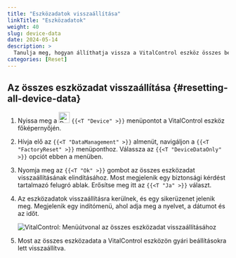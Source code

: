 ```yaml
---
title: "Eszközadatok visszaállítása"
linkTitle: "Eszközadatok"
weight: 40
slug: device-data
date: 2024-05-14
description: >
  Tanulja meg, hogyan állíthatja vissza a VitalControl eszköz összes beállítását.
categories: [Reset]
---
```

## Az összes eszközadat visszaállítása {#resetting-all-device-data}

1. Nyissa meg a <img src="/icons/device.svg" width="25" align="bottom" alt="Device" /> `{{<T "Device" >}}` menüpontot a VitalControl eszköz főképernyőjén.

1. Hívja elő az `{{<T "DataManagement" >}}` almenüt, navigáljon a `{{<T "FactoryReset" >}}` menüponthoz. Válassza az `{{<T "DeviceDataOnly" >}}` opciót ebben a menüben.

1. Nyomja meg az `{{<T "Ok" >}}` gombot az összes eszközadat visszaállításának elindításához. Most megjelenik egy biztonsági kérdést tartalmazó felugró ablak. Erősítse meg itt az `{{<T "Ja" >}}` választ.

1. Az eszközadatok visszaállításra kerülnek, és egy sikerüzenet jelenik meg. Megjelenik egy indítómenü, ahol adja meg a nyelvet, a dátumot és az időt.

   ![VitalControl: Menüútvonal az összes eszközadat visszaállításához](../images/resetdevicedata.png "Eszközadatok visszaállítása")

1. Most az összes eszközadata a VitalControl eszközön gyári beállításokra lett visszaállítva.
